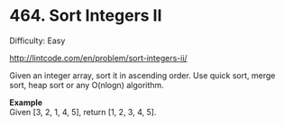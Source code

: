 # 464. Sort Integers II

Difficulty: Easy

http://lintcode.com/en/problem/sort-integers-ii/

Given an integer array, sort it in ascending order. Use quick sort, merge sort, heap sort or any O(nlogn) algorithm.

**Example**  
Given [3, 2, 1, 4, 5], return [1, 2, 3, 4, 5].
